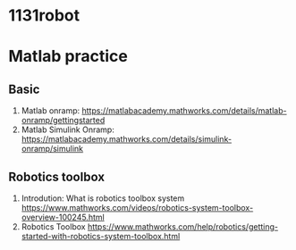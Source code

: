# 1131robot
# Matlab practice
## Basic
1. Matlab onramp: https://matlabacademy.mathworks.com/details/matlab-onramp/gettingstarted
2. Matlab Simulink Onramp: https://matlabacademy.mathworks.com/details/simulink-onramp/simulink
## Robotics toolbox
1. Introdution: What is robotics toolbox system https://www.mathworks.com/videos/robotics-system-toolbox-overview-100245.html
2. Robotics Toolbox https://www.mathworks.com/help/robotics/getting-started-with-robotics-system-toolbox.html

